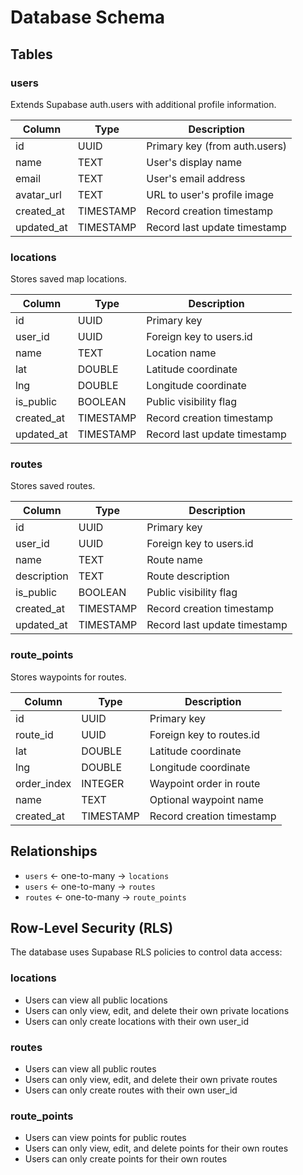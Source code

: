 # Database Schema

## Tables

### users
Extends Supabase auth.users with additional profile information.

| Column     | Type      | Description                    |
|------------|-----------|--------------------------------|
| id         | UUID      | Primary key (from auth.users)  |
| name       | TEXT      | User's display name            |
| email      | TEXT      | User's email address           |
| avatar_url | TEXT      | URL to user's profile image    |
| created_at | TIMESTAMP | Record creation timestamp      |
| updated_at | TIMESTAMP | Record last update timestamp   |

### locations
Stores saved map locations.

| Column     | Type      | Description                    |
|------------|-----------|--------------------------------|
| id         | UUID      | Primary key                    |
| user_id    | UUID      | Foreign key to users.id        |
| name       | TEXT      | Location name                  |
| lat        | DOUBLE    | Latitude coordinate            |
| lng        | DOUBLE    | Longitude coordinate           |
| is_public  | BOOLEAN   | Public visibility flag         |
| created_at | TIMESTAMP | Record creation timestamp      |
| updated_at | TIMESTAMP | Record last update timestamp   |

### routes
Stores saved routes.

| Column      | Type      | Description                    |
|-------------|-----------|--------------------------------|
| id          | UUID      | Primary key                    |
| user_id     | UUID      | Foreign key to users.id        |
| name        | TEXT      | Route name                     |
| description | TEXT      | Route description              |
| is_public   | BOOLEAN   | Public visibility flag         |
| created_at  | TIMESTAMP | Record creation timestamp      |
| updated_at  | TIMESTAMP | Record last update timestamp   |

### route_points
Stores waypoints for routes.

| Column       | Type      | Description                    |
|--------------|-----------|--------------------------------|
| id           | UUID      | Primary key                    |
| route_id     | UUID      | Foreign key to routes.id       |
| lat          | DOUBLE    | Latitude coordinate            |
| lng          | DOUBLE    | Longitude coordinate           |
| order_index  | INTEGER   | Waypoint order in route        |
| name         | TEXT      | Optional waypoint name         |
| created_at   | TIMESTAMP | Record creation timestamp      |

## Relationships

- `users` ← one-to-many → `locations`
- `users` ← one-to-many → `routes`
- `routes` ← one-to-many → `route_points`

## Row-Level Security (RLS)

The database uses Supabase RLS policies to control data access:

### locations
- Users can view all public locations
- Users can only view, edit, and delete their own private locations
- Users can only create locations with their own user_id

### routes
- Users can view all public routes
- Users can only view, edit, and delete their own private routes
- Users can only create routes with their own user_id

### route_points
- Users can view points for public routes
- Users can only view, edit, and delete points for their own routes
- Users can only create points for their own routes
